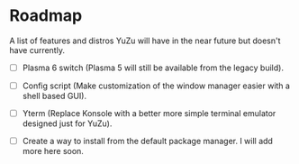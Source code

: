 # Roadmap
A list of features and distros YuZu will have in the near future but doesn't have currently.

 - [ ] Plasma 6 switch (Plasma 5 will still be available from the legacy build).
 - [ ] Config script (Make customization of the window manager easier with a shell based GUI).
 - [ ] Yterm (Replace Konsole with a better more simple terminal emulator designed just for YuZu).
 - [ ] Create a way to install from the default package manager.
 I will add more here soon.

